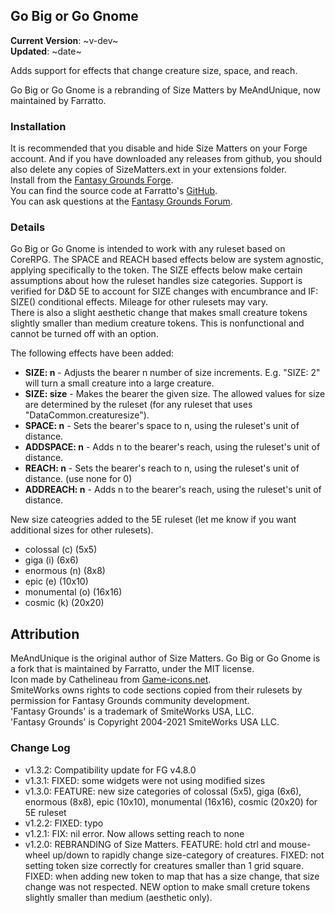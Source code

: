 ## Go Big or Go Gnome
**Current Version**: ~v-dev~ \
**Updated**: ~date~

Adds support for effects that change creature size, space, and reach.

Go Big or Go Gnome is a rebranding of Size Matters by MeAndUnique, now maintained by Farratto.

### Installation
It is recommended that you disable and hide Size Matters on your Forge account.  And if you have downloaded any releases from github, you should also delete any copies of SizeMatters.ext in your extensions folder. \
Install from the [Fantasy Grounds Forge](https://forge.fantasygrounds.com/shop/items/2170/view). \
You can find the source code at Farratto's [GitHub](https://github.com/Farratto/GoBigOrGoGnome). \
You can ask questions at the [Fantasy Grounds Forum](https://www.fantasygrounds.com/forums/showthread.php?84666).

### Details

Go Big or Go Gnome is intended to work with any ruleset based on CoreRPG. The SPACE and REACH based effects below are system agnostic, applying specifically to the token. The SIZE effects below make certain assumptions about how the ruleset handles size categories. Support is verified for D&D 5E to account for SIZE changes with encumbrance and IF: SIZE() conditional effects. Mileage for other rulesets may vary. \
There is also a slight aesthetic change that makes small creature tokens slightly smaller than medium creature tokens.  This is nonfunctional and cannot be turned off with an option.

The following effects have been added:
* **SIZE: n** - Adjusts the bearer n number of size increments. E.g. "SIZE: 2" will turn a small creature into a large creature.
* **SIZE: size** - Makes the bearer the given size. The allowed values for size are determined by the ruleset (for any ruleset that uses "DataCommon.creaturesize").
* **SPACE: n** - Sets the bearer's space to n, using the ruleset's unit of distance.
* **ADDSPACE: n** - Adds n to the bearer's reach, using the ruleset's unit of distance.
* **REACH: n** - Sets the bearer's reach to n, using the ruleset's unit of distance. (use none for 0)
* **ADDREACH: n** - Adds n to the bearer's reach, using the ruleset's unit of distance.

New size cateogries added to the 5E ruleset (let me know if you want additional sizes for other rulesets).
* colossal (c) (5x5)
* giga (i) (6x6)
* enormous (n) (8x8)
* epic (e) (10x10)
* monumental (o) (16x16)
* cosmic (k) (20x20)

## Attribution
MeAndUnique is the original author of Size Matters.  Go Big or Go Gnome is a fork that is maintained by Farratto, under the MIT license. \
Icon made by Cathelineau from [Game-icons.net](https://game-icons.net/1x1/cathelineau/bad-gnome.html). \
SmiteWorks owns rights to code sections copied from their rulesets by permission for Fantasy Grounds community development. \
'Fantasy Grounds' is a trademark of SmiteWorks USA, LLC. \
'Fantasy Grounds' is Copyright 2004-2021 SmiteWorks USA LLC.

### Change Log

* v1.3.2: Compatibility update for FG v4.8.0
* v1.3.1: FIXED: some widgets were not using modified sizes
* v1.3.0: FEATURE: new size categories of colossal (5x5), giga (6x6), enormous (8x8), epic (10x10), monumental (16x16), cosmic (20x20) for 5E ruleset
* v1.2.2: FIXED: typo
* v1.2.1: FIX: nil error. Now allows setting reach to none
* v1.2.0: REBRANDING of Size Matters. FEATURE: hold ctrl and mouse-wheel up/down to rapidly change size-category of creatures. FIXED: not setting token size correctly for creatures smaller than 1 grid square. FIXED: when adding new token to map that has a size change, that size change was not respected. NEW option to make small creture tokens slightly smaller than medium (aesthetic only).